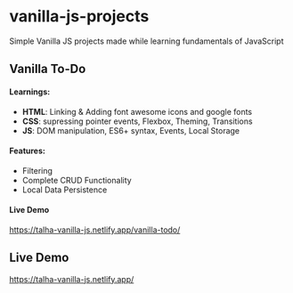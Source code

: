 # vanilla-js-projects
Simple Vanilla JS projects made while learning fundamentals of JavaScript 

## Vanilla To-Do
#### Learnings:
+ **HTML**: Linking & Adding font awesome icons and google fonts
+ **CSS**: supressing pointer events, Flexbox, Theming, Transitions
+ **JS**: DOM manipulation, ES6+ syntax, Events, Local Storage

#### Features:
- Filtering
- Complete CRUD Functionality
- Local Data Persistence

#### Live Demo
https://talha-vanilla-js.netlify.app/vanilla-todo/

## Live Demo
https://talha-vanilla-js.netlify.app/
